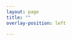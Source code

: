 ```yaml
---
layout: page
title: ""
overlay-position: left

---
```

<div class="badge-base LI-profile-badge" data-locale="en_US" data-size="medium" data-theme="light" data-type="VERTICAL" data-vanity="onato" data-version="v1"><a class="badge-base__link LI-simple-link" href="https://nz.linkedin.com/in/onato?trk=profile-badge"></a></div>
<script src="https://platform.linkedin.com/badges/js/profile.js" async defer type="text/javascript"></script>
